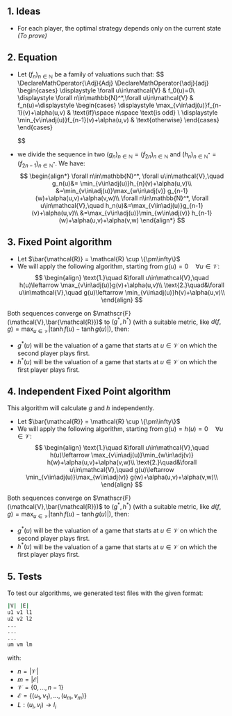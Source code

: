 
## 1. Ideas
- For each player, the optimal strategy depends only on the current state *(To prove)*

## 2. Equation
- Let $(f_n)_{n\in\mathbb{N}}$ be a family of valuations such that:
	$$
	\DeclareMathOperator{\Adj}{Adj}
	\DeclareMathOperator{\adj}{adj}
		\begin{cases}
	\displaystyle \forall u\in\mathcal{V} &  f_0(u)=0\\
		\displaystyle \forall n\in\mathbb{N}^*,\forall u\in\mathcal{V} &  f_n(u)=\displaystyle \begin{cases} 
		\displaystyle \max_{v\in\adj(u)}f_{n-1}(v)+\alpha(u,v)  & \text{if}\space n\space \text{is odd} \\
		\displaystyle  \min_{v\in\adj(u)}f_{n-1}(v)+\alpha(u,v) & \text{otherwise}
		\end{cases}
	\end{cases}
	
	$$
- we divide the sequence in two $(g_n)_{n\in\mathbb{N}}=(f_{2n})_{n\in\mathbb{N}}$ and $(h_n)_{n\in\mathbb{N}^*}=(f_{2n-1})_{n\in\mathbb{N}^*}$. We have:
	$$
	\begin{align*}
	\forall n\in\mathbb{N}^*, \forall u\in\mathcal{V},\quad g_n(u)&= \min_{v\in\adj(u)}h_{n}(v)+\alpha(u,v)\\
	&=\min_{v\in\adj(u)}\max_{w\in\adj(v)} g_{n-1}(w)+\alpha(u,v)+\alpha(v,w)\\
	\forall n\in\mathbb{N}^*, \forall u\in\mathcal{V},\quad h_n(u)&=\max_{v\in\adj(u)}g_{n-1}(v)+\alpha(u,v)\\
	&=\max_{v\in\adj(u)}\min_{w\in\adj(v)} h_{n-1}(w)+\alpha(u,v)+\alpha(v,w)
	\end{align*}
	$$

## 3. Fixed Point algorithm
- Let $\bar{\mathcal{R}} = \mathcal{R} \cup \{\pm\infty\}$ 
- We will apply the following algorithm, starting from $g(u)=0\quad \forall u\in\mathcal{V}$:
$$
\begin{align}
\text{1.}\quad &\forall u\in\mathcal{V},\quad h(u)\leftarrow \max_{v\in\adj(u)}g(v)+\alpha(u,v)\\
\text{2.}\quad&\forall u\in\mathcal{V},\quad g(u)\leftarrow \min_{v\in\adj(u)}h(v)+\alpha(u,v)\\
\end{align}
$$

Both sequences converge on $\mathscr{F}(\mathcal{V},\bar{\mathcal{R}})$  to $(g^*,h^*)$ (with a suitable metric, like $d(f,g)= \max_{u\in\mathcal{V}}\lvert \tanh f(u)-\tanh g(u)\rvert$), then: 
- $g^*(u)$ will be the valuation of a game that starts at $u\in\mathcal{V}$ on which the second player plays first.
- $h^*(u)$ will be the valuation of a game that starts at $u\in\mathcal{V}$ on which the first player plays first.

## 4. Independent Fixed Point algorithm
This algorithm will calculate $g$ and $h$ independently. 

- Let $\bar{\mathcal{R}} = \mathcal{R} \cup \{\pm\infty\}$ 
- We will apply the following algorithm, starting from $g(u)=h(u)=0\quad \forall u\in\mathcal{V}$:
$$
\begin{align}
\text{1.}\quad &\forall u\in\mathcal{V},\quad h(u)\leftarrow \max_{v\in\adj(u)}\min_{w\in\adj(v)} h(w)+\alpha(u,v)+\alpha(v,w)\\
\text{2.}\quad&\forall u\in\mathcal{V},\quad g(u)\leftarrow \min_{v\in\adj(u)}\max_{w\in\adj(v)} g(w)+\alpha(u,v)+\alpha(v,w)\\
\end{align}
$$

Both sequences converge on $\mathscr{F}(\mathcal{V},\bar{\mathcal{R}})$  to $(g^*,h^*)$ (with a suitable metric, like $d(f,g)= \max_{u\in\mathcal{V}}\lvert \tanh f(u)-\tanh g(u)\rvert$), then: 
- $g^*(u)$ will be the valuation of a game that starts at $u\in\mathcal{V}$ on which the second player plays first.
- $h^*(u)$ will be the valuation of a game that starts at $u\in\mathcal{V}$ on which the first player plays first.
## 5. Tests
To test our algorithms, we generated test files with the given format:
```bash
|V| |E|
u1 v1 l1
u2 v2 l2
...
...
...
um vm lm
```
with:
- $n=\lvert \mathcal{V}\rvert$
- $m=\lvert \mathcal{E} \rvert$
- $\mathcal{V}=\{0,\dots,n-1\}$
- $\mathcal{E}=\{(u_1,v_1),\dots,(u_m,v_m)\}$
- $L:(u_i,v_i)\rightarrow l_i$

